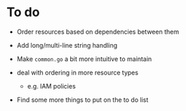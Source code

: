 # To do

* Order resources based on dependencies between them

* Add long/multi-line string handling

* Make `common.go` a bit more intuitive to maintain

* deal with ordering in more resource types

    * e.g. IAM policies

* Find some more things to put on the to do list
